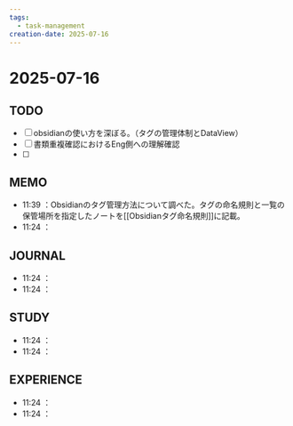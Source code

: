 ```yaml
---
tags:
  - task-management
creation-date: 2025-07-16
---
```

# 2025-07-16

## TODO
- [ ] obsidianの使い方を深ぼる。（タグの管理体制とDataView）
- [ ] 書類重複確認におけるEng側への理解確認
- [ ] 

## MEMO
- 11:39 ：Obsidianのタグ管理方法について調べた。タグの命名規則と一覧の保管場所を指定したノートを[[Obsidianタグ命名規則]]に記載。
- 11:24 ：

## JOURNAL
- 11:24 ：
- 11:24 ：

## STUDY
- 11:24 ：
- 11:24 ：

## EXPERIENCE
- 11:24 ：
- 11:24 ：